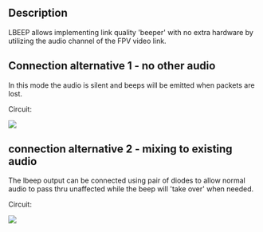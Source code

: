 ## Description
LBEEP allows implementing link quality 'beeper' with no extra hardware by utilizing the audio channel of the FPV video link.

## Connection alternative 1 - no other audio
In this mode the audio is silent and beeps will be emitted when packets are lost.

Circuit:

![](https://raw.githubusercontent.com/openLRSng/openLRSngWiki/master/images/LBEEP%20circuit.jpg)

## connection alternative 2 - mixing to existing audio
The lbeep output can be connected using pair of diodes to allow normal audio to pass thru unaffected while the beep will 'take over' when needed.

Circuit:

![](https://raw.githubusercontent.com/openLRSng/openLRSngWiki/master/images/lbeep_mixer.png)

